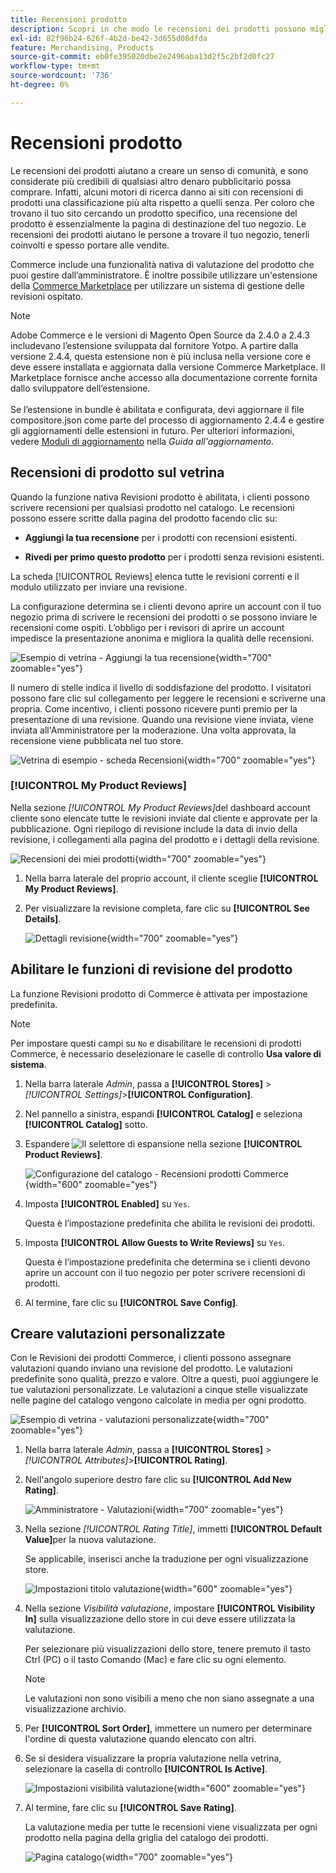 ```yaml
---
title: Recensioni prodotto
description: Scopri in che modo le recensioni dei prodotti possono migliorare il tuo negozio e portare più credibilità ai tuoi prodotti.
exl-id: 82f96b24-626f-4b2d-be42-3d655d08dfda
feature: Merchandising, Products
source-git-commit: eb0fe395020dbe2e2496aba13d2f5c2bf2d0fc27
workflow-type: tm+mt
source-wordcount: '736'
ht-degree: 0%

---
```


# Recensioni prodotto

Le recensioni dei prodotti aiutano a creare un senso di comunità, e sono considerate più credibili di qualsiasi altro denaro pubblicitario possa comprare. Infatti, alcuni motori di ricerca danno ai siti con recensioni di prodotti una classificazione più alta rispetto a quelli senza. Per coloro che trovano il tuo sito cercando un prodotto specifico, una recensione del prodotto è essenzialmente la pagina di destinazione del tuo negozio. Le recensioni dei prodotti aiutano le persone a trovare il tuo negozio, tenerli coinvolti e spesso portare alle vendite.

Commerce include una funzionalità nativa di valutazione del prodotto che puoi gestire dall’amministratore. È inoltre possibile utilizzare un&#39;estensione della [Commerce Marketplace](../getting-started/commerce-marketplace.md) per utilizzare un sistema di gestione delle revisioni ospitato.

>[!NOTE]
>
>Adobe Commerce e le versioni di Magento Open Source da 2.4.0 a 2.4.3 includevano l’estensione sviluppata dal fornitore Yotpo. A partire dalla versione 2.4.4, questa estensione non è più inclusa nella versione core e deve essere installata e aggiornata dalla versione Commerce Marketplace. Il Marketplace fornisce anche accesso alla documentazione corrente fornita dallo sviluppatore dell’estensione.
><br><br>
>Se l’estensione in bundle è abilitata e configurata, devi aggiornare il file compositore.json come parte del processo di aggiornamento 2.4.4 e gestire gli aggiornamenti delle estensioni in futuro. Per ulteriori informazioni, vedere [Moduli di aggiornamento](https://experienceleague.adobe.com/docs/commerce-operations/upgrade-guide/modules/upgrade.html) nella _Guida all&#39;aggiornamento_.

## Recensioni di prodotto sul vetrina

Quando la funzione nativa Revisioni prodotto è abilitata, i clienti possono scrivere recensioni per qualsiasi prodotto nel catalogo. Le recensioni possono essere scritte dalla pagina del prodotto facendo clic su:

- **Aggiungi la tua recensione** per i prodotti con recensioni esistenti.

- **Rivedi per primo questo prodotto** per i prodotti senza revisioni esistenti.

La scheda [!UICONTROL Reviews] elenca tutte le revisioni correnti e il modulo utilizzato per inviare una revisione.

La configurazione determina se i clienti devono aprire un account con il tuo negozio prima di scrivere le recensioni dei prodotti o se possono inviare le recensioni come ospiti. L’obbligo per i revisori di aprire un account impedisce la presentazione anonima e migliora la qualità delle recensioni.

![Esempio di vetrina - Aggiungi la tua recensione](./assets/storefront-review-this-product.png){width="700" zoomable="yes"}

Il numero di stelle indica il livello di soddisfazione del prodotto. I visitatori possono fare clic sul collegamento per leggere le recensioni e scriverne una propria. Come incentivo, i clienti possono ricevere punti premio per la presentazione di una revisione. Quando una revisione viene inviata, viene inviata all&#39;Amministratore per la moderazione. Una volta approvata, la recensione viene pubblicata nel tuo store.

![Vetrina di esempio - scheda Recensioni](./assets/storefront-reviews-tab.png){width="700" zoomable="yes"}

### [!UICONTROL My Product Reviews]

Nella sezione _[!UICONTROL My Product Reviews]_&#x200B;del dashboard account cliente sono elencate tutte le revisioni inviate dal cliente e approvate per la pubblicazione. Ogni riepilogo di revisione include la data di invio della revisione, i collegamenti alla pagina del prodotto e i dettagli della revisione.

![Recensioni dei miei prodotti](./assets/account-dashboard-my-product-reviews.png){width="700" zoomable="yes"}

1. Nella barra laterale del proprio account, il cliente sceglie **[!UICONTROL My Product Reviews]**.

1. Per visualizzare la revisione completa, fare clic su **[!UICONTROL See Details]**.

   ![Dettagli revisione](./assets/account-dashboard-my-product-reviews-details.png){width="700" zoomable="yes"}

## Abilitare le funzioni di revisione del prodotto

La funzione Revisioni prodotto di Commerce è attivata per impostazione predefinita.

>[!NOTE]
>
>Per impostare questi campi su `No` e disabilitare le recensioni di prodotti Commerce, è necessario deselezionare le caselle di controllo **Usa valore di sistema**.

1. Nella barra laterale _Admin_, passa a **[!UICONTROL Stores]** > _[!UICONTROL Settings]_>**[!UICONTROL Configuration]**.

1. Nel pannello a sinistra, espandi **[!UICONTROL Catalog]** e seleziona **[!UICONTROL Catalog]** sotto.

1. Espandere ![Il selettore di espansione](../assets/icon-display-expand.png) nella sezione **[!UICONTROL Product Reviews]**.

   ![Configurazione del catalogo - Recensioni prodotti Commerce](../configuration-reference/catalog/assets/catalog-product-reviews.png){width="600" zoomable="yes"}

1. Imposta **[!UICONTROL Enabled]** su `Yes`.

   Questa è l’impostazione predefinita che abilita le revisioni dei prodotti.

1. Imposta **[!UICONTROL Allow Guests to Write Reviews]** su `Yes`.

   Questa è l’impostazione predefinita che determina se i clienti devono aprire un account con il tuo negozio per poter scrivere recensioni di prodotti.

1. Al termine, fare clic su **[!UICONTROL Save Config]**.

## Creare valutazioni personalizzate

Con le Revisioni dei prodotti Commerce, i clienti possono assegnare valutazioni quando inviano una revisione del prodotto. Le valutazioni predefinite sono qualità, prezzo e valore. Oltre a questi, puoi aggiungere le tue valutazioni personalizzate. Le valutazioni a cinque stelle visualizzate nelle pagine del catalogo vengono calcolate in media per ogni prodotto.

![Esempio di vetrina - valutazioni personalizzate](./assets/attribute-custom-ratings-review.png){width="700" zoomable="yes"}

1. Nella barra laterale _Admin_, passa a **[!UICONTROL Stores]** > _[!UICONTROL Attributes]_>**[!UICONTROL Rating]**.

1. Nell&#39;angolo superiore destro fare clic su **[!UICONTROL Add New Rating]**.

   ![Amministratore - Valutazioni](./assets/product-reviews-rating.png){width="700" zoomable="yes"}

1. Nella sezione _[!UICONTROL Rating Title]_, immetti **[!UICONTROL Default Value]**&#x200B;per la nuova valutazione.

   Se applicabile, inserisci anche la traduzione per ogni visualizzazione store.

   ![Impostazioni titolo valutazione](./assets/product-rating-title.png){width="600" zoomable="yes"}

1. Nella sezione _Visibilità valutazione_, impostare **[!UICONTROL Visibility In]** sulla visualizzazione dello store in cui deve essere utilizzata la valutazione.

   Per selezionare più visualizzazioni dello store, tenere premuto il tasto Ctrl (PC) o il tasto Comando (Mac) e fare clic su ogni elemento.

   >[!NOTE]
   >
   >Le valutazioni non sono visibili a meno che non siano assegnate a una visualizzazione archivio.

1. Per **[!UICONTROL Sort Order]**, immettere un numero per determinare l&#39;ordine di questa valutazione quando elencato con altri.

1. Se si desidera visualizzare la propria valutazione nella vetrina, selezionare la casella di controllo **[!UICONTROL Is Active]**.

   ![Impostazioni visibilità valutazione](./assets/product-rating-visibility.png){width="600" zoomable="yes"}

1. Al termine, fare clic su **[!UICONTROL Save Rating]**.

   La valutazione media per tutte le recensioni viene visualizzata per ogni prodotto nella pagina della griglia del catalogo dei prodotti.

   ![Pagina catalogo](./assets/catalog-rating-page.png){width="700" zoomable="yes"}
